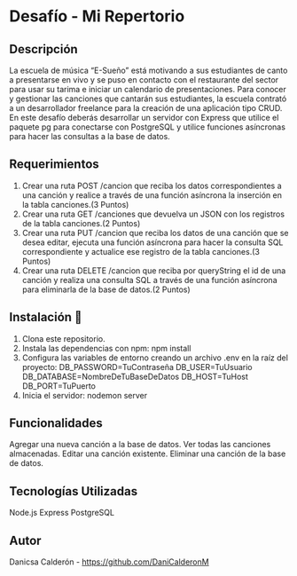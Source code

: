 # Desafío - Mi Repertorio

## Descripción
La escuela de música “E-Sueño” está motivando a sus estudiantes de canto a presentarse en
vivo y se puso en contacto con el restaurante del sector para usar su tarima e iniciar un
calendario de presentaciones. Para conocer y gestionar las canciones que cantarán sus
estudiantes, la escuela contrató a un desarrollador freelance para la creación de una
aplicación tipo CRUD.
En este desafío deberás desarrollar un servidor con Express que utilice el paquete pg para
conectarse con PostgreSQL y utilice funciones asíncronas para hacer las consultas a la base
de datos.

## Requerimientos
1. Crear una ruta POST /cancion que reciba los datos correspondientes a una canción y
realice a través de una función asíncrona la inserción en la tabla canciones.(3 Puntos)
2. Crear una ruta GET /canciones que devuelva un JSON con los registros de la tabla
canciones.(2 Puntos)
3. Crear una ruta PUT /cancion que reciba los datos de una canción que se desea editar,
ejecuta una función asíncrona para hacer la consulta SQL correspondiente y actualice
ese registro de la tabla canciones.(3 Puntos)
4. Crear una ruta DELETE /cancion que reciba por queryString el id de una canción y
realiza una consulta SQL a través de una función asíncrona para eliminarla de la base
de datos.(2 Puntos)

## Instalación 🔧
1. Clona este repositorio.
2. Instala las dependencias con npm:
npm install
3. Configura las variables de entorno creando un archivo .env en la raíz del proyecto:
DB_PASSWORD=TuContraseña
DB_USER=TuUsuario
DB_DATABASE=NombreDeTuBaseDeDatos
DB_HOST=TuHost
DB_PORT=TuPuerto
4. Inicia el servidor:
nodemon server

## Funcionalidades
Agregar una nueva canción a la base de datos.
Ver todas las canciones almacenadas.
Editar una canción existente.
Eliminar una canción de la base de datos.

## Tecnologías Utilizadas
Node.js
Express
PostgreSQL

## Autor
Danicsa Calderón - https://github.com/DaniCalderonM

